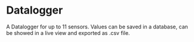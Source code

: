 # Datalogger
A Datalogger for up to 11 sensors. Values can be saved in a database, can be showed in a live view and exported as .csv file.
